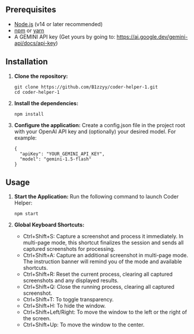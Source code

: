 ## Prerequisites

- [Node.js](https://nodejs.org/) (v14 or later recommended)
- [npm](https://www.npmjs.com/) or [yarn](https://yarnpkg.com/)
- A GEMINI API key (Get yours by going to: https://ai.google.dev/gemini-api/docs/api-key)

## Installation

1. **Clone the repository:**

   ```
   git clone https://github.com/B1zzyy/coder-helper-1.git
   cd coder-helper-1
   ```
2. **Install the dependencies:**
   ```
   npm install
   ```
3. **Configure the application:**
   Create a config.json file in the project root with your OpenAI API key and (optionally) your desired model. For example:
    ```
    {
      "apiKey": "YOUR_GEMINI_API_KEY",
      "model": "gemini-1.5-flash"
    }
    ```

## Usage

1. **Start the Application:**
    Run the following command to launch Coder Helper:
    ```
    npm start
    ```
2. **Global Keyboard Shortcuts:**

    - Ctrl+Shift+S: Capture a screenshot and process it immediately. In multi-page mode, this shortcut finalizes the session and sends all captured screenshots for processing.
    - Ctrl+Shift+A: Capture an additional screenshot in multi-page mode. The instruction banner will remind you of the mode and available shortcuts.
    - Ctrl+Shift+R: Reset the current process, clearing all captured screenshots and any displayed results.
    - Ctrl+Shift+Q: Close the running process, clearing all captured screenshot.
    - Ctrl+Shift+T: To toggle transparency.
    - Ctrl+Shift+H: To hide the window.
    - Ctrl+Shift+Left/Right: To move the window to the left or the right of the screen.
    - Ctrl+Shift+Up: To move the window to the center.

